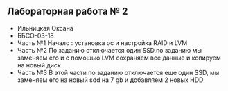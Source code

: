 ## Лабораторная работа № 2
- Ильницкая Оксана
- ББСО-03-18
- Часть №1 Начало : установка ос и настройка RAID и LVM
- Часть №2 По заданию отключается один SSD,по заданию мы заменяем его и с помощью LVM сохраняем все данные и копируем на новый диск
- Часть №3 В этой части по заданию отключается еще один SSD, мы заменяем его на новый sdd на 7 gb и добавляем 2 новых HDD

